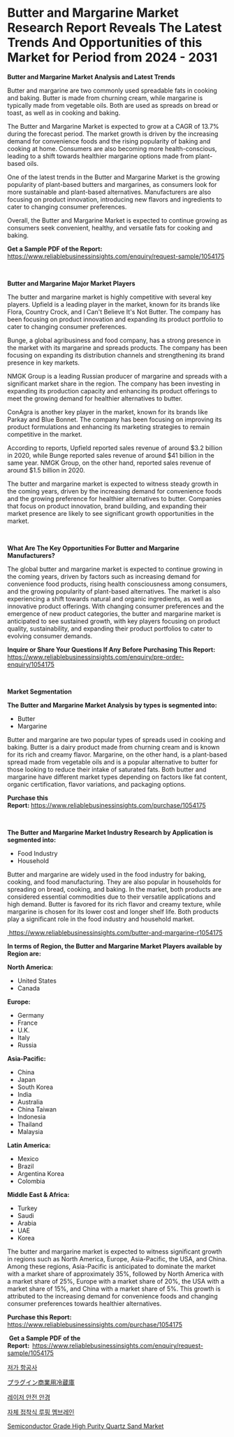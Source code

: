 <p><h1>Butter and Margarine Market Research Report Reveals The Latest Trends And Opportunities of this Market for Period from 2024 - 2031</h1></p><p><strong>Butter and Margarine Market Analysis and Latest Trends</strong></p>
<p><p>Butter and margarine are two commonly used spreadable fats in cooking and baking. Butter is made from churning cream, while margarine is typically made from vegetable oils. Both are used as spreads on bread or toast, as well as in cooking and baking.</p><p>The Butter and Margarine Market is expected to grow at a CAGR of 13.7% during the forecast period. The market growth is driven by the increasing demand for convenience foods and the rising popularity of baking and cooking at home. Consumers are also becoming more health-conscious, leading to a shift towards healthier margarine options made from plant-based oils.</p><p>One of the latest trends in the Butter and Margarine Market is the growing popularity of plant-based butters and margarines, as consumers look for more sustainable and plant-based alternatives. Manufacturers are also focusing on product innovation, introducing new flavors and ingredients to cater to changing consumer preferences.</p><p>Overall, the Butter and Margarine Market is expected to continue growing as consumers seek convenient, healthy, and versatile fats for cooking and baking.</p></p>
<p><strong>Get a Sample PDF of the Report:&nbsp;</strong> <a href="https://www.reliablebusinessinsights.com/enquiry/request-sample/1054175">https://www.reliablebusinessinsights.com/enquiry/request-sample/1054175</a></p>
<p>&nbsp;</p>
<p><strong>Butter and Margarine Major Market Players</strong></p>
<p><p>The butter and margarine market is highly competitive with several key players. Upfield is a leading player in the market, known for its brands like Flora, Country Crock, and I Can't Believe It's Not Butter. The company has been focusing on product innovation and expanding its product portfolio to cater to changing consumer preferences.</p><p>Bunge, a global agribusiness and food company, has a strong presence in the market with its margarine and spreads products. The company has been focusing on expanding its distribution channels and strengthening its brand presence in key markets.</p><p>NMGK Group is a leading Russian producer of margarine and spreads with a significant market share in the region. The company has been investing in expanding its production capacity and enhancing its product offerings to meet the growing demand for healthier alternatives to butter.</p><p>ConAgra is another key player in the market, known for its brands like Parkay and Blue Bonnet. The company has been focusing on improving its product formulations and enhancing its marketing strategies to remain competitive in the market.</p><p>According to reports, Upfield reported sales revenue of around $3.2 billion in 2020, while Bunge reported sales revenue of around $41 billion in the same year. NMGK Group, on the other hand, reported sales revenue of around $1.5 billion in 2020.</p><p>The butter and margarine market is expected to witness steady growth in the coming years, driven by the increasing demand for convenience foods and the growing preference for healthier alternatives to butter. Companies that focus on product innovation, brand building, and expanding their market presence are likely to see significant growth opportunities in the market.</p></p>
<p>&nbsp;</p>
<p><strong>What Are The Key Opportunities For Butter and Margarine Manufacturers?</strong></p>
<p><p>The global butter and margarine market is expected to continue growing in the coming years, driven by factors such as increasing demand for convenience food products, rising health consciousness among consumers, and the growing popularity of plant-based alternatives. The market is also experiencing a shift towards natural and organic ingredients, as well as innovative product offerings. With changing consumer preferences and the emergence of new product categories, the butter and margarine market is anticipated to see sustained growth, with key players focusing on product quality, sustainability, and expanding their product portfolios to cater to evolving consumer demands.</p></p>
<p><strong>Inquire or Share Your Questions If Any Before Purchasing This Report:</strong> <a href="https://www.reliablebusinessinsights.com/enquiry/pre-order-enquiry/1054175">https://www.reliablebusinessinsights.com/enquiry/pre-order-enquiry/1054175</a></p>
<p>&nbsp;</p>
<p><strong>Market Segmentation</strong></p>
<p><strong>The Butter and Margarine Market Analysis by types is segmented into:</strong></p>
<p><ul><li>Butter</li><li>Margarine</li></ul></p>
<p><p>Butter and margarine are two popular types of spreads used in cooking and baking. Butter is a dairy product made from churning cream and is known for its rich and creamy flavor. Margarine, on the other hand, is a plant-based spread made from vegetable oils and is a popular alternative to butter for those looking to reduce their intake of saturated fats. Both butter and margarine have different market types depending on factors like fat content, organic certification, flavor variations, and packaging options.</p></p>
<p><strong>Purchase this Report:&nbsp;</strong><a href="https://www.reliablebusinessinsights.com/purchase/1054175">https://www.reliablebusinessinsights.com/purchase/1054175</a></p>
<p>&nbsp;</p>
<p><strong>The Butter and Margarine Market Industry Research by Application is segmented into:</strong></p>
<p><ul><li>Food Industry</li><li>Household</li></ul></p>
<p><p>Butter and margarine are widely used in the food industry for baking, cooking, and food manufacturing. They are also popular in households for spreading on bread, cooking, and baking. In the market, both products are considered essential commodities due to their versatile applications and high demand. Butter is favored for its rich flavor and creamy texture, while margarine is chosen for its lower cost and longer shelf life. Both products play a significant role in the food industry and household market.</p></p>
<p><a href="https://www.reliablebusinessinsights.com/butter-and-margarine-r1054175">&nbsp;https://www.reliablebusinessinsights.com/butter-and-margarine-r1054175</a></p>
<p><strong>In terms of Region, the Butter and Margarine Market Players available by Region are:</strong></p>
<p>
    <p> <strong> North America: </strong>
        <ul>
            <li>United States</li>
            <li>Canada</li>
        </ul>
        </p> 
    <p> <strong> Europe: </strong>
        <ul>
            <li>Germany</li>
            <li>France</li>
            <li>U.K.</li>
            <li>Italy</li>
            <li>Russia</li>
        </ul>
        </p> 
    <p> <strong> Asia-Pacific: </strong>
        <ul>
            <li>China</li>
            <li>Japan</li>
            <li>South Korea</li>
            <li>India</li>
            <li>Australia</li>
            <li>China Taiwan</li>
            <li>Indonesia</li>
            <li>Thailand</li>
            <li>Malaysia</li>
        </ul>
        </p> 
    <p> <strong> Latin America: </strong>
        <ul>
            <li>Mexico</li>
            <li>Brazil</li>
            <li>Argentina Korea</li>
            <li>Colombia</li>
        </ul>
        </p> 
    <p> <strong> Middle East & Africa: </strong>
        <ul>
            <li>Turkey</li>
            <li>Saudi</li>
            <li>Arabia</li>
            <li>UAE</li>
            <li>Korea</li>
        </ul>
    </p>
    </p>
<p><p>The butter and margarine market is expected to witness significant growth in regions such as North America, Europe, Asia-Pacific, the USA, and China. Among these regions, Asia-Pacific is anticipated to dominate the market with a market share of approximately 35%, followed by North America with a market share of 25%, Europe with a market share of 20%, the USA with a market share of 15%, and China with a market share of 5%. This growth is attributed to the increasing demand for convenience foods and changing consumer preferences towards healthier alternatives.</p></p>
<p><strong>Purchase this Report: </strong><a href="https://www.reliablebusinessinsights.com/purchase/1054175">https://www.reliablebusinessinsights.com/purchase/1054175</a></p>
<p>&nbsp;<strong>Get a Sample PDF of the Report:&nbsp;&nbsp;</strong><a href="https://www.reliablebusinessinsights.com/enquiry/request-sample/1054175">https://www.reliablebusinessinsights.com/enquiry/request-sample/1054175</a></p>
<p><strong></strong></p>
<p><p><a href="https://github.com/trmesnao7959541/Market-Research-Report-List-2/blob/main/1858000160671.md">저가 항공사</a></p><p><a href="https://github.com/EmoryYundt1935/Market-Research-Report-List-2/blob/main/4313198150752.md">プラグイン商業用冷蔵庫</a></p><p><a href="https://github.com/vsn7qpua81q/Market-Research-Report-List-2/blob/main/7681709160672.md">레이저 안전 안경</a></p><p><a href="https://medium.com/@elod.85/%EC%9E%90%EC%B0%A9%ED%98%95-%EC%A7%80%EB%B6%95-%EB%A7%89%EC%9E%AC-%EC%8B%9C%EC%9E%A5-%EC%A0%90%EC%9C%A0%EC%9C%A8-%ED%81%AC%EA%B8%B0-%EB%8F%99%ED%96%A5-%EC%82%B0%EC%97%85-%EB%B6%84%EC%84%9D-%EB%B3%B4%EA%B3%A0%EC%84%9C-%EC%9D%91%EC%9A%A9-%ED%94%84%EB%A1%9C%EA%B7%B8%EB%9E%A8-%EC%A3%BC%EA%B1%B0-%EC%83%81%EC%97%85-%EC%82%B0%EC%97%85-%EC%9D%B8%ED%94%84%EB%9D%BC-%EC%9C%A0%ED%98%95-%EC%97%B4%EA%B0%80%EC%86%8C%EC%84%B1-%ED%8F%B4%EB%A6%AC%EC%98%AC%EB%A0%88%ED%95%80-tpo-%EC%97%90%ED%8B%B8%EB%A0%8C-%ED%94%84%EB%A1%9C%ED%95%84%EB%A0%8C-%EB%94%94%EC%97%94-703758b21de0">자체 접착식 루핑 멤브레인</a></p><p><a href="https://github.com/castoriffic/Market-Research-Report-List-5/blob/main/semiconductor-grade-high-purity-quartz-sand-market.md">Semiconductor Grade High Purity Quartz Sand Market</a></p></p>